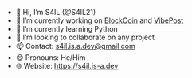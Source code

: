 - 👋 Hi, I’m S4IL (@S4IL21)
- 👀 I’m currently working on [BlockCoin](https://blockcoin.vercel.app) and [VibePost](https://vibepost.ddns.net)
- 🌱 I’m currently learning Python
- 💞️ I’m looking to collaborate on any project
- 📫 Contact: s4il.is.a.dev@gmail.com
- 😄 Pronouns: He/Him
- 🌐 Website: https://s4il.is-a.dev
